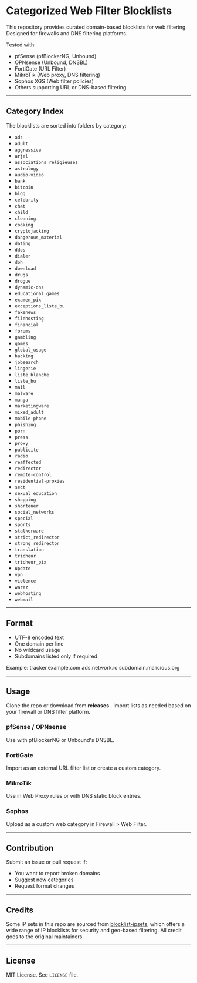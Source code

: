 # Categorized Web Filter Blocklists

This repository provides curated domain-based blocklists for web filtering.  
Designed for firewalls and DNS filtering platforms.

Tested with:
- pfSense (pfBlockerNG, Unbound)
- OPNsense (Unbound, DNSBL)
- FortiGate (URL Filter)
- MikroTik (Web proxy, DNS filtering)
- Sophos XGS (Web filter policies)
- Others supporting URL or DNS-based filtering

---

## Category Index

The blocklists are sorted into folders by category:

- `ads`
- `adult`
- `aggressive`
- `arjel`
- `associations_religieuses`
- `astrology`
- `audio-video`
- `bank`
- `bitcoin`
- `blog`
- `celebrity`
- `chat`
- `child`
- `cleaning`
- `cooking`
- `cryptojacking`
- `dangerous_material`
- `dating`
- `ddos`
- `dialer`
- `doh`  
- `download`
- `drugs`
- `drogue`
- `dynamic-dns`
- `educational_games`
- `examen_pix`
- `exceptions_liste_bu`
- `fakenews`
- `filehosting`
- `financial`
- `forums`
- `gambling`
- `games`
- `global_usage`
- `hacking`
- `jobsearch`
- `lingerie`
- `liste_blanche`
- `liste_bu`
- `mail`
- `malware`
- `manga`
- `marketingware`
- `mixed_adult`
- `mobile-phone`
- `phishing`
- `porn`
- `press`
- `proxy`
- `publicite`
- `radio`
- `reaffected`
- `redirector`
- `remote-control`
- `residential-proxies`
- `sect`
- `sexual_education`
- `shopping`
- `shortener`
- `social_networks`
- `special`
- `sports`
- `stalkerware`
- `strict_redirector`
- `strong_redirector`
- `translation`
- `tricheur`
- `tricheur_pix`
- `update`
- `vpn`
- `violence`
- `warez`
- `webhosting`
- `webmail`

---

## Format

- UTF-8 encoded text  
- One domain per line  
- No wildcard usage  
- Subdomains listed only if required

Example:
tracker.example.com
ads.network.io
subdomain.malicious.org


---

## Usage

Clone the repo or download from **releases** . Import lists as needed based on your firewall or DNS filter platform.

### pfSense / OPNsense  
Use with pfBlockerNG or Unbound's DNSBL.

### FortiGate  
Import as an external URL filter list or create a custom category.

### MikroTik  
Use in Web Proxy rules or with DNS static block entries.

### Sophos  
Upload as a custom web category in Firewall > Web Filter.

---

## Contribution

Submit an issue or pull request if:
- You want to report broken domains  
- Suggest new categories  
- Request format changes

---

## Credits ##
Some IP sets in this repo are sourced from [blocklist-ipsets](https://github.com/blocklist-ipsets), which offers a wide range of IP blocklists for security and geo-based filtering. All credit goes to the original maintainers.

---

## License

MIT License. See `LICENSE` file.
